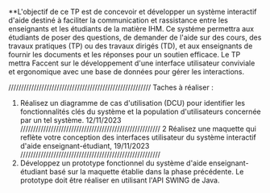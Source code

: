 **L'objectif de ce TP est de concevoir et développer un système interactif d'aide destiné à faciliter la communication et rassistance entre les enseignants et les étudiants de la matière IHM. Ce systéme permettra aux étudiants de poser des questions, de demander de l'aide sur des cours, des travaux pratiques (TP) ou des travaux dirigés (TD), et aux enseignants de fournir les documents et les réponses pour un soutien efficace. Le TP mettra Faccent sur le développement d'une interface utilisateur conviviale et ergonomique avec une base de données pour gérer les interactions.

////////////////////////////////////////////////////////
Taches à réaliser :
1. Réalisez un diagramme de cas d'utilisation (DCU) pour identifier les fonctionnalités clés du système et la population d'utilisateurs concernée par un tel système. 12/11/2023
///////////////////////////////////////////////////////
2 Réalisez une maquette qui reflète votre conception des interfaces utilisateur du système interactif d'aide enseignant-étudiant, 19/11/2023
///////////////////////////////////////////////////////
3. Développez un prototype fonctionnel du système d'aide enseignant-étudiant basé sur la maquette établie dans la phase précédente. Le prototype doit être réaliser en utilisant l'API SWING de Java. 